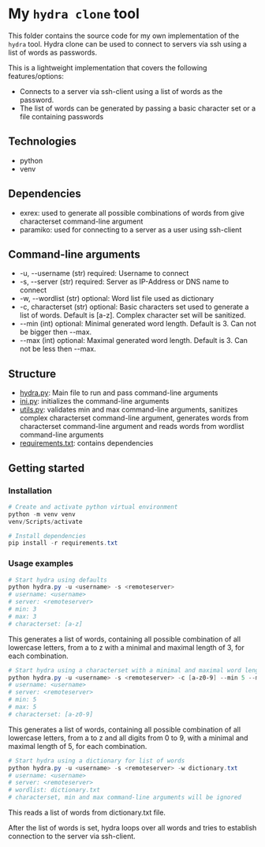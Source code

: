 # My `hydra clone` tool

This folder contains the source code for my own implementation of the `hydra` tool.
Hydra clone can be used to connect to servers via ssh using a list of words as passwords.

This is a lightweight implementation that covers the following features/options:

- Connects to a server via ssh-client using a list of words as the password.
- The list of words can be generated by passing a basic character set or a file containing passwords

## Technologies

- python
- venv

## Dependencies

- exrex: used to generate all possible combinations of words from give characterset command-line argument
- paramiko: used for connecting to a server as a user using ssh-client

## Command-line arguments

- -u, --username (str) required: Username to connect
- -s, --server (str) required: Server as IP-Address or DNS name to connect
- -w, --wordlist (str) optional: Word list file used as dictionary
- -c, characterset (str) optional: Basic characters set used to generate a list of words. Default is [a-z]. Complex character set will be sanitized.
- --min (int) optional: Minimal generated word length. Default is 3. Can not be bigger then --max.
- --max (int) optional: Maximal generated word length. Default is 3. Can not be less then --max.

## Structure

- [hydra.py](./hydra.py): Main file to run and pass command-line arguments
- [ini.py](./init.py): initializes the command-line arguments
- [utils.py](./utils.py): validates min and max command-line arguments, sanitizes complex characterset command-line argument, generates words from characterset command-line argument and reads words from wordlist command-line arguments
- [requirements.txt](./requirements.txt): contains dependencies

## Getting started

### Installation

```powershell
# Create and activate python virtual environment
python -m venv venv
venv/Scripts/activate

# Install dependencies
pip install -r requirements.txt
```

### Usage examples

```powershell
# Start hydra using defaults
python hydra.py -u <username> -s <remoteserver>
# username: <username>
# server: <remoteserver>
# min: 3
# max: 3
# characterset: [a-z]
```

This generates a list of words, containing all possible combination of all lowercase letters, from a to z with a minimal and maximal length of 3, for each combination.

```powershell
# Start hydra using a characterset with a minimal and maximal word length
python hydra.py -u <username> -s <remoteserver> -c [a-z0-9] --min 5 --max 5
# username: <username>
# server: <remoteserver>
# min: 5
# max: 5
# characterset: [a-z0-9]
```

This generates a list of words, containing all possible combination of all lowercase letters, from a to z and all digits from 0 to 9, with a minimal and maximal length of 5, for each combination.

```powershell
# Start hydra using a dictionary for list of words
python hydra.py -u <username> -s <remoteserver> -w dictionary.txt
# username: <username>
# server: <remoteserver>
# wordlist: dictionary.txt
# characterset, min and max command-line arguments will be ignored
```

This reads a list of words from dictionary.txt file.

After the list of words is set, hydra loops over all words and tries to establish connection to the server via ssh-client.
